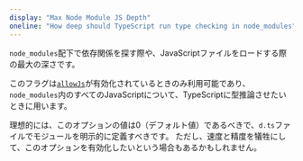 ```yaml
---
display: "Max Node Module JS Depth"
oneline: "How deep should TypeScript run type checking in node_modules"
---
```


`node_modules`配下で依存関係を探す際や、JavaScriptファイルをロードする際の最大の深さです。

このフラグは[`allowJs`](#allowJs)が有効化されているときのみ利用可能であり、`node_modules`内のすべてのJavaScriptについて、TypeScriptに型推論させたいときに用います。

理想的には、このオプションの値は0（デフォルト値）であるべきで、`d.ts`ファイルでモジュールを明示的に定義すべきです。
ただし、速度と精度を犠牲にして、このオプションを有効化したいという場合もあるかもしれません。
